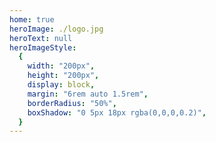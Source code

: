```yaml
---
home: true
heroImage: ./logo.jpg
heroText: null
heroImageStyle:
  {
    width: "200px",
    height: "200px",
    display: block,
    margin: "6rem auto 1.5rem",
    borderRadius: "50%",
    boxShadow: "0 5px 18px rgba(0,0,0,0.2)",
  }
---
```

